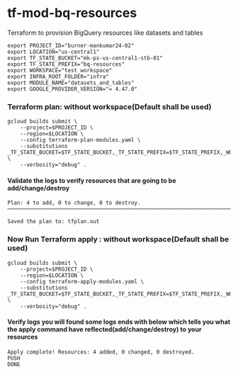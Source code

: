 # tf-mod-bq-resources
Terraform to provision BigQuery resources like datasets and tables 



```shell
export PROJECT_ID="burner-mankumar24-02"
export LOCATION="us-central1"
export TF_STATE_BUCKET="mk-ps-us-central1-stb-01"
export TF_STATE_PREFIX="bq-resources"
export WORKSPACE="test_workspace"
export INFRA_ROOT_FOLDER="infra"
export MODULE_NAME="datasets_and_tables"
export GOOGLE_PROVIDER_VERSION="= 4.47.0"
```


### Terraform plan: without workspace(Default shall be used)

```shell
gcloud builds submit \
    --project=$PROJECT_ID \
    --region=$LOCATION \
    --config terraform-plan-modules.yaml \
    --substitutions _TF_STATE_BUCKET=$TF_STATE_BUCKET,_TF_STATE_PREFIX=$TF_STATE_PREFIX,_WORKSPACE=,_INFRA_ROOT_FOLDER=$INFRA_ROOT_FOLDER,_MODULE_NAME=$MODULE_NAME,_GOOGLE_PROVIDER_VERSION=$GOOGLE_PROVIDER_VERSION \
    --verbosity="debug" .
```

#### Validate the logs to verify resources that are going to be add/change/destroy
```textmate
Plan: 4 to add, 0 to change, 0 to destroy.
─────────────────────────────────────────────────────────────────────────────

Saved the plan to: tfplan.out

```

### Now Run Terraform apply : without workspace(Default shall be used)

```shell
gcloud builds submit \
    --project=$PROJECT_ID \
    --region=$LOCATION \
    --config terraform-apply-modules.yaml \
    --substitutions _TF_STATE_BUCKET=$TF_STATE_BUCKET,_TF_STATE_PREFIX=$TF_STATE_PREFIX,_WORKSPACE=,_INFRA_ROOT_FOLDER=$INFRA_ROOT_FOLDER,_MODULE_NAME=$MODULE_NAME,_GOOGLE_PROVIDER_VERSION=$GOOGLE_PROVIDER_VERSION \
    --verbosity="debug" .
```

#### Verify logs you will found some logs ends with below which tells you what the apply command have reflected(add/change/destroy) to your resources

```textmate
Apply complete! Resources: 4 added, 0 changed, 0 destroyed.
PUSH
DONE

```
